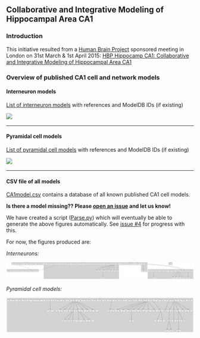 ## Collaborative and Integrative Modeling of Hippocampal Area CA1

### Introduction

This initiative resulted from a [Human Brain Project](http://humanbrainproject.eu/) sponsored meeting in London on 31st March & 1st April 2015: [HBP Hippocamp CA1: Collaborative and Integrative Modeling of Hippocampal Area CA1](http://neuralensemble.org/meetings/HippocampCA1)

### Overview of published CA1 cell and network models

#### Interneuron models

[List of interneuron models](https://github.com/OpenSourceBrain/CommunityModellingCA1/blob/master/CA1_interneurons.md) with references and ModelDB IDs (if existing)

![](https://raw.githubusercontent.com/OpenSourceBrain/CommunityModellingCA1/master/ca1_interneurons.jpg)

-----------------------------------------------------------------------------

#### Pyramidal cell models

[List of pyramidal cell models](https://github.com/OpenSourceBrain/CommunityModellingCA1/blob/master/CA1_pyradmidalCells.md) with references and ModelDB IDs (if existing)

![](https://raw.githubusercontent.com/OpenSourceBrain/CommunityModellingCA1/master/ca1_pcs.jpg)


-----------------------------------------------------------------------------

#### CSV file of all models

[CA1model.csv](https://github.com/OpenSourceBrain/CommunityModellingCA1/blob/master/CA1Models.csv) contains a database of all known published CA1 cell models. 

**Is there a model missing?? Please [open an issue](https://github.com/OpenSourceBrain/CommunityModellingCA1/issues/new) and let us know!**

We have created a script ([Parse.py](https://github.com/OpenSourceBrain/CommunityModellingCA1/blob/master/Parse.py)) which will eventually be able to generate the above 
figures automatically. See [issue #4](https://github.com/OpenSourceBrain/CommunityModellingCA1/issues/4) for progress with this.

For now, the figures produced are:

*Interneurons:*

![](CA1Models_IN.png)

*Pyramidal cell models:*

![](CA1Models_PC.png)